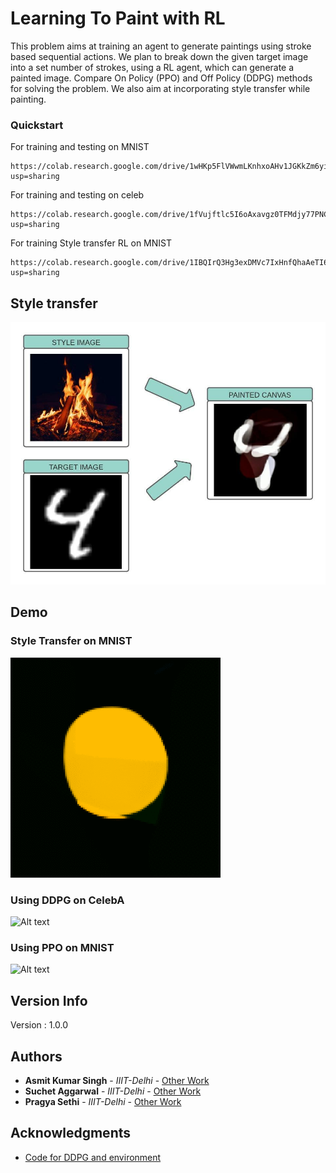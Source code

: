 # Learning To Paint with RL

This problem aims at training an agent to generate paintings using stroke based sequential actions. We plan to break down the given target image into a set number of strokes, using a RL agent, which can generate a painted image. Compare On Policy (PPO) and Off Policy (DDPG) methods for solving the problem. We also aim at incorporating style transfer while painting.

### Quickstart 

For training and testing on MNIST
```
https://colab.research.google.com/drive/1wHKp5FlVWwmLKnhxoAHv1JGKkZm6yiGN?usp=sharing
```
For training and testing on celeb
```
https://colab.research.google.com/drive/1fVujftlc5I6oAxavgz0TFMdjy77PNCbl?usp=sharing
```
For training Style transfer RL on MNIST
```
https://colab.research.google.com/drive/1IBQIrQ3Hg3exDMVc7IxHnfQhaAeTI6mK?usp=sharing
```
## Style transfer
![Alt text](https://github.com/asmitks/StylePaintingwithRL/blob/main/images/Blank%20diagram.jpeg?raw=true)
## Demo
### Style Transfer on MNIST
![Alt text](https://github.com/asmitks/StylePaintingwithRL/blob/main/images/ezgif-6-f82684ab87d4.gif?raw=true)
### Using DDPG on CelebA
![Alt text](https://github.com/asmitks/StylePaintingwithRL/blob/main/images/ezgif.com-gif-maker.gif?raw=true)

### Using PPO on MNIST
![Alt text](https://im7.ezgif.com/tmp/ezgif-7-274900d4e490.gif)

## Version Info

Version : 1.0.0

## Authors

* **Asmit Kumar Singh** - *IIIT-Delhi* - [Other Work](https://github.com/asmitks)
* **Suchet Aggarwal** - *IIIT-Delhi* - [Other Work](https://github.com/Suchet-Agg)
* **Pragya Sethi** - *IIIT-Delhi* - [Other Work](https://github.com/Pragya2804)

## Acknowledgments

* [Code for DDPG and environment](https://github.com/megvii-research/ICCV2019-LearningToPaint)
